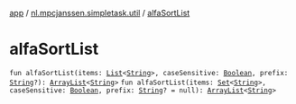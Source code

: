 [app](../index.md) / [nl.mpcjanssen.simpletask.util](index.md) / [alfaSortList](.)

# alfaSortList

`fun alfaSortList(items: `[`List`](https://kotlinlang.org/api/latest/jvm/stdlib/kotlin.collections/-list/index.html)`<`[`String`](https://kotlinlang.org/api/latest/jvm/stdlib/kotlin/-string/index.html)`>, caseSensitive: `[`Boolean`](https://kotlinlang.org/api/latest/jvm/stdlib/kotlin/-boolean/index.html)`, prefix: `[`String`](https://kotlinlang.org/api/latest/jvm/stdlib/kotlin/-string/index.html)`?): `[`ArrayList`](http://docs.oracle.com/javase/6/docs/api/java/util/ArrayList.html)`<`[`String`](https://kotlinlang.org/api/latest/jvm/stdlib/kotlin/-string/index.html)`>`
`fun alfaSortList(items: `[`Set`](https://kotlinlang.org/api/latest/jvm/stdlib/kotlin.collections/-set/index.html)`<`[`String`](https://kotlinlang.org/api/latest/jvm/stdlib/kotlin/-string/index.html)`>, caseSensitive: `[`Boolean`](https://kotlinlang.org/api/latest/jvm/stdlib/kotlin/-boolean/index.html)`, prefix: `[`String`](https://kotlinlang.org/api/latest/jvm/stdlib/kotlin/-string/index.html)`? = null): `[`ArrayList`](http://docs.oracle.com/javase/6/docs/api/java/util/ArrayList.html)`<`[`String`](https://kotlinlang.org/api/latest/jvm/stdlib/kotlin/-string/index.html)`>`